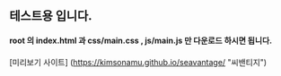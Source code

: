 ## 테스트용 입니다.
#### root 의 index.html 과 css/main.css , js/main.js 만 다운로드 하시면 됩니다.
[미리보기 사이트] (https://kimsonamu.github.io/seavantage/ "씨밴티지")
